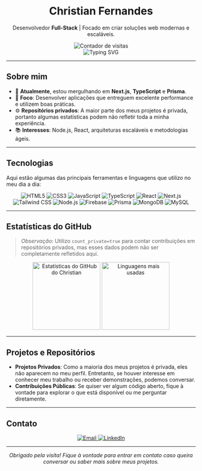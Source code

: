 <!-- Título e apresentação -->
<h1 align="center">Christian Fernandes</h1>
<p align="center">
  Desenvolvedor <strong>Full-Stack</strong> | Focado em criar soluções web modernas e escaláveis.
</p>

<!-- Discreto, mas ainda chamativo: contadores e um leve "typing" -->
<p align="center">
  <img src="https://komarev.com/ghpvc/?username=afchristiann&color=blue" alt="Contador de visitas" />
  <br/>
  <img src="https://readme-typing-svg.herokuapp.com?font=Fira+Code&size=16&duration=2500&pause=600&color=58A6FF&center=true&vCenter=true&width=380&lines=Bem-vindo+ao+meu+GitHub!;Sou+apaixonado+por+inova%C3%A7%C3%A3o+e+tecnologia." alt="Typing SVG" />
</p>

---

## Sobre mim

- 🌱 **Atualmente**, estou mergulhando em **Next.js**, **TypeScript** e **Prisma**.
- 🔎 **Foco**: Desenvolver aplicações que entreguem excelente performance e utilizem boas práticas.
- ⚙️ **Repositórios privados**: A maior parte dos meus projetos é privada, portanto algumas estatísticas podem não refletir toda a minha experiência.
- 📚 **Interesses**: Node.js, React, arquiteturas escaláveis e metodologias ágeis.

---

## Tecnologias

Aqui estão algumas das principais ferramentas e linguagens que utilizo no meu dia a dia:

<div align="center" style="display: inline_block">
  <!-- Estilo flat, para aspecto mais profissional e limpo -->
  <img src="https://img.shields.io/badge/HTML5-e34f26?style=flat&logo=html5&logoColor=white" alt="HTML5" />
  <img src="https://img.shields.io/badge/CSS3-1572b6?style=flat&logo=css3&logoColor=white" alt="CSS3" />
  <img src="https://img.shields.io/badge/JavaScript-f7df1e?style=flat&logo=javascript&logoColor=black" alt="JavaScript" />
  <img src="https://img.shields.io/badge/TypeScript-007acc?style=flat&logo=typescript&logoColor=white" alt="TypeScript" />
  <img src="https://img.shields.io/badge/React-61dafb?style=flat&logo=react&logoColor=black" alt="React" />
  <img src="https://img.shields.io/badge/Next.js-000?style=flat&logo=nextdotjs&logoColor=white" alt="Next.js" />
  <img src="https://img.shields.io/badge/Tailwind_CSS-06B6D4?style=flat&logo=tailwindcss&logoColor=white" alt="Tailwind CSS" />
  <img src="https://img.shields.io/badge/Node.js-339933?style=flat&logo=nodedotjs&logoColor=white" alt="Node.js" />
  <img src="https://img.shields.io/badge/Firebase-ffca28?style=flat&logo=firebase&logoColor=black" alt="Firebase" />
  <img src="https://img.shields.io/badge/Prisma-2d3748?style=flat&logo=prisma&logoColor=white" alt="Prisma" />
  <img src="https://img.shields.io/badge/MongoDB-47A248?style=flat&logo=mongodb&logoColor=white" alt="MongoDB" />
  <img src="https://img.shields.io/badge/MySQL-4479A1?style=flat&logo=mysql&logoColor=white" alt="MySQL" />
</div>

---

## Estatísticas do GitHub

> *Observação*: Utilizo `count_private=true` para contar contribuições em repositórios privados, mas esses dados podem não ser completamente refletidos aqui.

<div align="center">

  <!-- Stats -->
  <img height="180em" src="https://github-readme-stats.vercel.app/api?username=afchristiann&show_icons=true&count_private=true&theme=default" alt="Estatísticas do GitHub do Christian" />

  <!-- Top Langs -->
  <img height="180em" src="https://github-readme-stats.vercel.app/api/top-langs/?username=afchristiann&layout=compact&theme=default" alt="Linguagens mais usadas" />
</div>

---

## Projetos e Repositórios

- **Projetos Privados**: Como a maioria dos meus projetos é privada, eles não aparecem no meu perfil. Entretanto, se houver interesse em conhecer meu trabalho ou receber demonstrações, podemos conversar.
- **Contribuições Públicas**: Se quiser ver algum código aberto, fique à vontade para explorar o que está disponível ou me perguntar diretamente.

---

## Contato

<div align="center">
  <!-- E-mail -->
  <a href="mailto:seuemail@exemplo.com">
    <img src="https://img.shields.io/badge/Email-seuemail%40exemplo.com-0078D4?style=flat&logo=microsoft-outlook&logoColor=white" alt="Email" />
  </a>
  <!-- LinkedIn -->
  <a href="https://www.linkedin.com/in/seu-perfil-linkedin">
    <img src="https://img.shields.io/badge/LinkedIn-000?style=flat&logo=linkedin&logoColor=0A66C2" alt="LinkedIn" />
  </a>
</div>

---

<p align="center">
  <em>Obrigado pela visita! Fique à vontade para entrar em contato caso queira conversar ou saber mais sobre meus projetos.</em>
</p>
